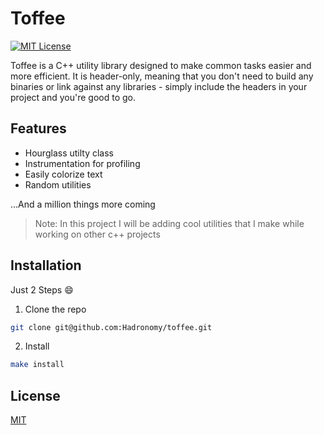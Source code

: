 
# Toffee

[![MIT License](https://img.shields.io/badge/License-MIT-green.svg)](https://choosealicense.com/licenses/mit/)

Toffee is a C++ utility library designed to make common tasks easier and more efficient.
It is header-only, meaning that you don't need to build any binaries or link
against any libraries - simply include the headers in your project and you're
good to go.


## Features

- Hourglass utilty class
- Instrumentation for profiling
- Easily colorize text
- Random utilities

...And a million things more coming

> Note: In this project I will be adding cool utilities that I make while working on other c++ projects


## Installation

Just 2 Steps :smile:

1. Clone the repo
```bash
git clone git@github.com:Hadronomy/toffee.git
```

2. Install
```bash
make install
```

## License

[MIT](https://choosealicense.com/licenses/mit/)

